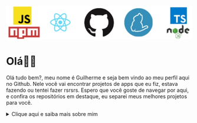 <img src='https://raw.githubusercontent.com/gsbenevides2/gsbenevides2/master/banner.jpg'>

# Olá👋🏻

Olá tudo bem?, meu nome é Guilherme e seja bem vindo ao meu perfil aqui no Github. Nele você vai encontrar projetos de apps que eu fiz, estava fazendo ou tentei fazer rsrsrs. Espero que você goste de navegar por aqui, e confira os repositórios em destaque, eu separei meus melhores projetos para você.


<details><summary>Clique aqui e saiba mais sobre mim</summary>

## 📃Sumário
- [Tecnologias trabalhadas](#tecnologias-trabalhas)
- [Sobre mim](#sobre-mim)
- [Ídolos da TI](#ídolos-da-ti)
- [Minhas redes sociais](#minhas-redes-sociais)

## 👨🏻‍💻Tecnologias trabalhas
Já estudei diversas tecnologias, olha a lista das que eu me lembro:

- Javascript e Typescript (médio)
  - NodeJS
  - Expo (React Native)
  - CLI
  - ReactDOM
  - Firebase
  - PWA (Service Workers)
- CSS (básico)
  - Grid e Flex Layout
- HTML 
- APIs
  - Gmail
  - Google Calendar
  - YouTube
  - GitHub
  - Agorithmia
  - Deezer
  - Vagalume
- OAuth com GitHub e Google
- Heroku
- Publicar pacotes no NPM
- Travis CI
- Github Actions e Pages
- Netlify
- SQL 
- Java básico
- Linguagem C

## 👨🏻Sobre mim
Sou um jovem do interior apaixonado por tecnologia e desenvolvimento de software, comecei com 15 anos, na linguagem Python porém a minha vontade era criar apps para Android, aí eu conheci o DroidScript, nele tive meu contato com o Javascript, a linguagem que hoje mora no meu coração (enquanto eu não tenho uma mulher para amar, é claro).
Meus conhecimentos em programação começaram no YouTube vendo vídeos, de canais como Curso Em Vídeo, e lendo sites da web. Porém com 17 anos no meio de uma pandemia mundial, conclui um curso de Assistente de Desenvolvimento de Sistemas do Novotec Virtual. Nesse curso EAD tive algumas aulas de lógica de programação, banco de dados e linguagem JAVA.
Atualmente estou cursuando o 4º semestre do curso superior de Tecnólogo em Análise e Desenvolvimento de Sistema pela Faculdade de Tecnologia(FATEC) Mogi das Cruzes. Onde tive a oportunidade de ver diversos conceitos importantes de estrutura de dados, engenharia de software, programação orientada a objetos, banco de dados e muito mais.
Para mim o mais legal da programação é que com esses conhecimentos consigo resolver problemas comuns do meu dia a dia.

## ✨Ídolos da TI
Pessoas que gostou muiiito na área da TI:

- [Filipe Deschamps](https://github.com/filipedeschamps): Cara, só tem uma palavra para definir ele: delicinha rsrsrs.
- [Diego Fernandes](https://github.com/diego3g): Um baita de um professor porreta, e vários dos meus conhecimentos de javascript devo a ele, muito obrigado.
- [Gabriel](https://github.com/gabrielfroes) e [Vanessa](https://github.com/vweberfroes): São duas pessoas fantásticas que compartilham bastante conhecimento desse mundo da programação.
- [Gustavo Guanabara](https://github.com/gustavoguanabara): O grande mestre. Com ele aprendi um pouco sobre python pois não tive como terminar o curso GRATUITO e COMPLETO dele.

## 🛰️Minhas redes sociais
[![Facebook Badge](https://img.shields.io/static/v1?label=Facebook:&message=gsbenevides2&color=3b5998&labelColor=3b5998&logo=facebook&logoColor=ffffff)](https://facebook.com/gsbenevides2)
[![Instagram Badge](https://img.shields.io/static/v1?label=Instagram:&message=@gsbenevides2&labelColor=bc2a8d&color=bc2a8d&logo=instagram&logoColor=ffffff)](https://instagram.com/gsbenevides2)
[![Twitter Badge](https://img.shields.io/static/v1?label=Twitter:&message=@gsbenevides2&logo=twitter&color=00acee&labelColor=00acee&logoColor=fff&style=flat-square)](https://twitter.com/gsbenevides2)
[![Linkedin Badge](https://img.shields.io/static/v1?label=LinkedIn:&message=Guilherme%20da%20Silva%20Benevides&color=0e76a8&labelColor=0e76a8&logo=linkedin&logoColor=ffffff)](https://linkedIn.com/in/gsbenevides2)
</details>
<!--stackedit_data:
eyJoaXN0b3J5IjpbMTc2ODAwNjk2MywtMTQxMDU4ODQ5NCwtNj
E2NzkwMjUzLDE3OTM5NjQ4NzgsNzc3MDg2MDAxLDE4NDI4Mjc5
ODUsLTE0OTM1MDkwNzBdfQ==
-->
